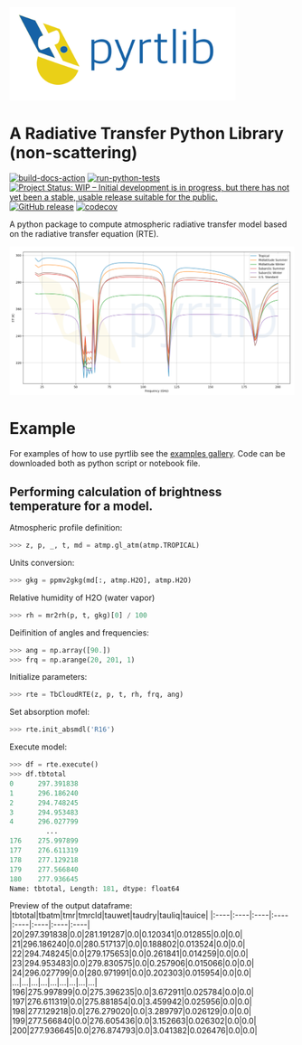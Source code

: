 <img align="" src="resources/logo/logo_large_new.png" width="400">

# A Radiative Transfer Python Library (non-scattering)

[![build-docs-action](https://github.com/slarosa/pyrtlib/workflows/build-docs-action/badge.svg)](https://github.com/slarosa/pyrtlib/actions/workflows/build_docs.yml)
[![run-python-tests](https://github.com/slarosa/pyrtlib/workflows/run-python-tests/badge.svg)](https://github.com/slarosa/pyrtlib/actions/workflows/ci.yml)
[![Project Status: WIP – Initial development is in progress, but there has not yet been a stable, usable release suitable for the public.](https://www.repostatus.org/badges/latest/wip.svg)](https://www.repostatus.org/#wip)
[![GitHub release](https://img.shields.io/github/release/slarosa/pyrtlib.svg)](https://github.com/slarosa/pyrtlib)
[![codecov](https://codecov.io/gh/slarosa/pyrtlib/branch/main/graph/badge.svg?token=7DV4B4U1OZ)](https://codecov.io/gh/slarosa/pyrtlib)
<!--[![GitHub commit](https://img.shields.io/github/last-commit/slarosa/pyrtlib)](https://github.com/slarosa/pyrtlib/commits/main)-->
<!-- [![license](https://img.shields.io/github/license/slarosa/pyrtlib.svg)](https://github.com/slarosa/pyrtlib/blob/main/LICENSE.md) -->

A python package to compute atmospheric radiative transfer model based on the radiative transfer equation (RTE).

![spectrum](resources/spectrum.png)

# Example

For examples of how to use pyrtlib see the [examples gallery](docs/examples). Code can be downloaded both as python script or notebook file.

## Performing calculation of brightness temperature for a model.
Atmospheric profile definition:

```python
>>> z, p, _, t, md = atmp.gl_atm(atmp.TROPICAL)
```
Units conversion:
```python
>>> gkg = ppmv2gkg(md[:, atmp.H2O], atmp.H2O)
```
Relative humidity of H2O (water vapor)
```python
>>> rh = mr2rh(p, t, gkg)[0] / 100
```
Deifinition of angles and frequencies:
```python
>>> ang = np.array([90.])
>>> frq = np.arange(20, 201, 1)
```
Initialize parameters:
```python
>>> rte = TbCloudRTE(z, p, t, rh, frq, ang)
```
Set absorption mofel:
```python
>>> rte.init_absmdl('R16')
```
Execute model:
```python
>>> df = rte.execute()
>>> df.tbtotal
0      297.391838
1      296.186240
2      294.748245
3      294.953483
4      296.027799
         ...
176    275.997899
177    276.611319
178    277.129218
179    277.566840
180    277.936645
Name: tbtotal, Length: 181, dtype: float64
```
Preview of the output dataframe:
|tbtotal|tbatm|tmr|tmrcld|tauwet|taudry|tauliq|tauice|
|:----|:----|:----|:----|:----|:----|:----|:----|
|20|297.391838|0.0|281.191287|0.0|0.120341|0.012855|0.0|0.0|
|21|296.186240|0.0|280.517137|0.0|0.188802|0.013524|0.0|0.0|
|22|294.748245|0.0|279.175653|0.0|0.261841|0.014259|0.0|0.0|
|23|294.953483|0.0|279.830575|0.0|0.257906|0.015066|0.0|0.0|
|24|296.027799|0.0|280.971991|0.0|0.202303|0.015954|0.0|0.0|
|...|...|...|...|...|...|...|...|...|
|196|275.997899|0.0|275.396235|0.0|3.672911|0.025784|0.0|0.0|
|197|276.611319|0.0|275.881854|0.0|3.459942|0.025956|0.0|0.0|
|198|277.129218|0.0|276.279020|0.0|3.289797|0.026129|0.0|0.0|
|199|277.566840|0.0|276.605436|0.0|3.152663|0.026302|0.0|0.0|
|200|277.936645|0.0|276.874793|0.0|3.041382|0.026476|0.0|0.0|
